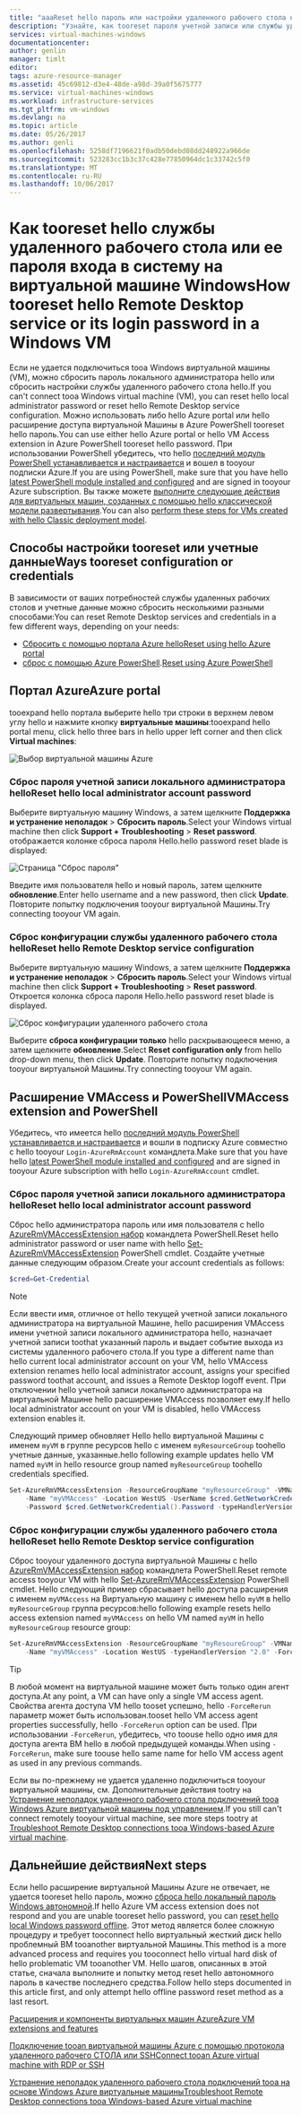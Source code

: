 ```yaml
---
title: "aaaReset hello пароль или настройки удаленного рабочего стола на виртуальной Машине Windows | Документы Microsoft"
description: "Узнайте, как tooreset пароля учетной записи или службы удаленного рабочего стола на виртуальной Машине Windows с помощью hello портал Azure или Azure PowerShell."
services: virtual-machines-windows
documentationcenter: 
author: genlin
manager: timlt
editor: 
tags: azure-resource-manager
ms.assetid: 45c69812-d3e4-48de-a98d-39a0f5675777
ms.service: virtual-machines-windows
ms.workload: infrastructure-services
ms.tgt_pltfrm: vm-windows
ms.devlang: na
ms.topic: article
ms.date: 05/26/2017
ms.author: genli
ms.openlocfilehash: 5258df7196621f0adb50debd08dd248922a966de
ms.sourcegitcommit: 523283cc1b3c37c428e77850964dc1c33742c5f0
ms.translationtype: MT
ms.contentlocale: ru-RU
ms.lasthandoff: 10/06/2017
---
```

# <a name="how-tooreset-hello-remote-desktop-service-or-its-login-password-in-a-windows-vm"></a><span data-ttu-id="d21a0-103">Как tooreset hello службы удаленного рабочего стола или ее пароля входа в систему на виртуальной машине Windows</span><span class="sxs-lookup"><span data-stu-id="d21a0-103">How tooreset hello Remote Desktop service or its login password in a Windows VM</span></span>
<span data-ttu-id="d21a0-104">Если не удается подключиться tooa Windows виртуальной машины (VM), можно сбросить пароль локального администратора hello или сбросить настройки службы удаленного рабочего стола hello.</span><span class="sxs-lookup"><span data-stu-id="d21a0-104">If you can't connect tooa Windows virtual machine (VM), you can reset hello local administrator password or reset hello Remote Desktop service configuration.</span></span> <span data-ttu-id="d21a0-105">Можно использовать либо hello Azure portal или hello расширение доступа виртуальной Машины в Azure PowerShell tooreset hello пароль.</span><span class="sxs-lookup"><span data-stu-id="d21a0-105">You can use either hello Azure portal or hello VM Access extension in Azure PowerShell tooreset hello password.</span></span> <span data-ttu-id="d21a0-106">При использовании PowerShell убедитесь, что hello [последний модуль PowerShell устанавливается и настраивается](/powershell/azure/overview) и вошел в tooyour подписки Azure.</span><span class="sxs-lookup"><span data-stu-id="d21a0-106">If you are using PowerShell, make sure that you have hello [latest PowerShell module installed and configured](/powershell/azure/overview) and are signed in tooyour Azure subscription.</span></span> <span data-ttu-id="d21a0-107">Вы также можете [выполните следующие действия для виртуальных машин, созданных с помощью hello классической модели развертывания](reset-rdp.md).</span><span class="sxs-lookup"><span data-stu-id="d21a0-107">You can also [perform these steps for VMs created with hello Classic deployment model](reset-rdp.md).</span></span>

## <a name="ways-tooreset-configuration-or-credentials"></a><span data-ttu-id="d21a0-108">Способы настройки tooreset или учетные данные</span><span class="sxs-lookup"><span data-stu-id="d21a0-108">Ways tooreset configuration or credentials</span></span>
<span data-ttu-id="d21a0-109">В зависимости от ваших потребностей службы удаленных рабочих столов и учетные данные можно сбросить несколькими разными способами:</span><span class="sxs-lookup"><span data-stu-id="d21a0-109">You can reset Remote Desktop services and credentials in a few different ways, depending on your needs:</span></span>

- [<span data-ttu-id="d21a0-110">Сбросить с помощью портала Azure hello</span><span class="sxs-lookup"><span data-stu-id="d21a0-110">Reset using hello Azure portal</span></span>](#azure-portal)
- <span data-ttu-id="d21a0-111">[сброс с помощью Azure PowerShell](#vmaccess-extension-and-powershell).</span><span class="sxs-lookup"><span data-stu-id="d21a0-111">[Reset using Azure PowerShell](#vmaccess-extension-and-powershell)</span></span>

## <a name="azure-portal"></a><span data-ttu-id="d21a0-112">Портал Azure</span><span class="sxs-lookup"><span data-stu-id="d21a0-112">Azure portal</span></span>
<span data-ttu-id="d21a0-113">tooexpand hello портала выберите hello три строки в верхнем левом углу hello и нажмите кнопку **виртуальные машины**:</span><span class="sxs-lookup"><span data-stu-id="d21a0-113">tooexpand hello portal menu, click hello three bars in hello upper left corner and then click **Virtual machines**:</span></span>

![Выбор виртуальной машины Azure](./media/reset-rdp/Portal-Select-VM.png)

### <a name="reset-hello-local-administrator-account-password"></a><span data-ttu-id="d21a0-115">**Сброс пароля учетной записи локального администратора hello**</span><span class="sxs-lookup"><span data-stu-id="d21a0-115">**Reset hello local administrator account password**</span></span>

<span data-ttu-id="d21a0-116">Выберите виртуальную машину Windows, а затем щелкните **Поддержка и устранение неполадок** > **Сбросить пароль**.</span><span class="sxs-lookup"><span data-stu-id="d21a0-116">Select your Windows virtual machine then click **Support + Troubleshooting** > **Reset password**.</span></span> <span data-ttu-id="d21a0-117">отображается колонке сброса пароля Hello.</span><span class="sxs-lookup"><span data-stu-id="d21a0-117">hello password reset blade is displayed:</span></span>

![Страница "Сброс пароля"](./media/reset-rdp/Portal-RM-PW-Reset-Windows.png)

<span data-ttu-id="d21a0-119">Введите имя пользователя hello и новый пароль, затем щелкните **обновление**.</span><span class="sxs-lookup"><span data-stu-id="d21a0-119">Enter hello username and a new password, then click **Update**.</span></span> <span data-ttu-id="d21a0-120">Повторите попытку подключения tooyour виртуальной Машины.</span><span class="sxs-lookup"><span data-stu-id="d21a0-120">Try connecting tooyour VM again.</span></span>

### <a name="reset-hello-remote-desktop-service-configuration"></a><span data-ttu-id="d21a0-121">**Сброс конфигурации службы удаленного рабочего стола hello**</span><span class="sxs-lookup"><span data-stu-id="d21a0-121">**Reset hello Remote Desktop service configuration**</span></span>

<span data-ttu-id="d21a0-122">Выберите виртуальную машину Windows, а затем щелкните **Поддержка и устранение неполадок** > **Сбросить пароль**.</span><span class="sxs-lookup"><span data-stu-id="d21a0-122">Select your Windows virtual machine then click **Support + Troubleshooting** > **Reset password**.</span></span> <span data-ttu-id="d21a0-123">Откроется колонка сброса пароля Hello.</span><span class="sxs-lookup"><span data-stu-id="d21a0-123">hello password reset blade is displayed.</span></span> 

![Сброс конфигурации удаленного рабочего стола](./media/reset-rdp/Portal-RM-RDP-Reset.png)

<span data-ttu-id="d21a0-125">Выберите **сброса конфигурации только** hello раскрывающееся меню, а затем щелкните **обновление**.</span><span class="sxs-lookup"><span data-stu-id="d21a0-125">Select **Reset configuration only** from hello drop-down menu, then click **Update**.</span></span> <span data-ttu-id="d21a0-126">Повторите попытку подключения tooyour виртуальной Машины.</span><span class="sxs-lookup"><span data-stu-id="d21a0-126">Try connecting tooyour VM again.</span></span>


## <a name="vmaccess-extension-and-powershell"></a><span data-ttu-id="d21a0-127">Расширение VMAccess и PowerShell</span><span class="sxs-lookup"><span data-stu-id="d21a0-127">VMAccess extension and PowerShell</span></span>
<span data-ttu-id="d21a0-128">Убедитесь, что имеется hello [последний модуль PowerShell устанавливается и настраивается](/powershell/azure/overview) и вошли в подписку Azure совместно с hello tooyour `Login-AzureRmAccount` командлета.</span><span class="sxs-lookup"><span data-stu-id="d21a0-128">Make sure that you have hello [latest PowerShell module installed and configured](/powershell/azure/overview) and are signed in tooyour Azure subscription with hello `Login-AzureRmAccount` cmdlet.</span></span>

### <a name="reset-hello-local-administrator-account-password"></a><span data-ttu-id="d21a0-129">**Сброс пароля учетной записи локального администратора hello**</span><span class="sxs-lookup"><span data-stu-id="d21a0-129">**Reset hello local administrator account password**</span></span>
<span data-ttu-id="d21a0-130">Сброс hello администратора пароль или имя пользователя с hello [AzureRmVMAccessExtension набор](/powershell/module/azurerm.compute/set-azurermvmaccessextension) командлета PowerShell.</span><span class="sxs-lookup"><span data-stu-id="d21a0-130">Reset hello administrator password or user name with hello [Set-AzureRmVMAccessExtension](/powershell/module/azurerm.compute/set-azurermvmaccessextension) PowerShell cmdlet.</span></span> <span data-ttu-id="d21a0-131">Создайте учетные данные следующим образом.</span><span class="sxs-lookup"><span data-stu-id="d21a0-131">Create your account credentials as follows:</span></span>

```powershell
$cred=Get-Credential
```

> [!NOTE] 
> <span data-ttu-id="d21a0-132">Если ввести имя, отличное от hello текущей учетной записи локального администратора на виртуальной Машине, hello расширения VMAccess имени учетной записи локального администратора hello, назначает учетной записи toothat указанный пароль и выдает событие выхода из системы удаленного рабочего стола.</span><span class="sxs-lookup"><span data-stu-id="d21a0-132">If you type a different name than hello current local administrator account on your VM, hello VMAccess extension renames hello local administrator account, assigns your specified password toothat account, and issues a Remote Desktop logoff event.</span></span> <span data-ttu-id="d21a0-133">При отключении hello учетной записи локального администратора на виртуальной Машине hello расширение VMAccess позволяет ему.</span><span class="sxs-lookup"><span data-stu-id="d21a0-133">If hello local administrator account on your VM is disabled, hello VMAccess extension enables it.</span></span>

<span data-ttu-id="d21a0-134">Следующий пример обновляет Hello hello виртуальной Машины с именем `myVM` в группе ресурсов hello с именем `myResourceGroup` toohello учетные данные, указанные.</span><span class="sxs-lookup"><span data-stu-id="d21a0-134">hello following example updates hello VM named `myVM` in hello resource group named `myResourceGroup` toohello credentials specified.</span></span>

```powershell
Set-AzureRmVMAccessExtension -ResourceGroupName "myResourceGroup" -VMName "myVM" `
    -Name "myVMAccess" -Location WestUS -UserName $cred.GetNetworkCredential().Username `
    -Password $cred.GetNetworkCredential().Password -typeHandlerVersion "2.0"
```

### <a name="reset-hello-remote-desktop-service-configuration"></a><span data-ttu-id="d21a0-135">**Сброс конфигурации службы удаленного рабочего стола hello**</span><span class="sxs-lookup"><span data-stu-id="d21a0-135">**Reset hello Remote Desktop service configuration**</span></span>
<span data-ttu-id="d21a0-136">Сброс tooyour удаленного доступа виртуальной Машины с hello [AzureRmVMAccessExtension набор](/powershell/module/azurerm.compute/set-azurermvmaccessextension) командлета PowerShell.</span><span class="sxs-lookup"><span data-stu-id="d21a0-136">Reset remote access tooyour VM with hello [Set-AzureRmVMAccessExtension](/powershell/module/azurerm.compute/set-azurermvmaccessextension) PowerShell cmdlet.</span></span> <span data-ttu-id="d21a0-137">Hello следующий пример сбрасывает hello доступа расширения с именем `myVMAccess` на Виртуальную машину с именем hello `myVM` в hello `myResourceGroup` группа ресурсов:</span><span class="sxs-lookup"><span data-stu-id="d21a0-137">hello following example resets hello access extension named `myVMAccess` on hello VM named `myVM` in hello `myResourceGroup` resource group:</span></span>

```powershell
Set-AzureRmVMAccessExtension -ResourceGroupName "myResoureGroup" -VMName "myVM" `
    -Name "myVMAccess" -Location WestUS -typeHandlerVersion "2.0" -ForceRerun
```

> [!TIP]
> <span data-ttu-id="d21a0-138">В любой момент на виртуальной машине может быть только один агент доступа.</span><span class="sxs-lookup"><span data-stu-id="d21a0-138">At any point, a VM can have only a single VM access agent.</span></span> <span data-ttu-id="d21a0-139">Свойства агента доступа VM hello tooset успешно, hello `-ForceRerun` параметр может быть использован.</span><span class="sxs-lookup"><span data-stu-id="d21a0-139">tooset hello VM access agent properties successfully, hello `-ForceRerun` option can be used.</span></span> <span data-ttu-id="d21a0-140">При использовании `-ForceRerun`, убедитесь, что toouse hello одно имя для доступа агента ВМ hello в любой предыдущей команды.</span><span class="sxs-lookup"><span data-stu-id="d21a0-140">When using `-ForceRerun`, make sure toouse hello same name for hello VM access agent as used in any previous commands.</span></span>

<span data-ttu-id="d21a0-141">Если вы по-прежнему не удается удаленно подключиться tooyour виртуальной машины, см. Дополнительные действия tootry на [Устранение неполадок удаленного рабочего стола подключений tooa Windows Azure виртуальной машины под управлением](troubleshoot-rdp-connection.md?toc=%2fazure%2fvirtual-machines%2fwindows%2ftoc.json).</span><span class="sxs-lookup"><span data-stu-id="d21a0-141">If you still can't connect remotely tooyour virtual machine, see more steps tootry at [Troubleshoot Remote Desktop connections tooa Windows-based Azure virtual machine](troubleshoot-rdp-connection.md?toc=%2fazure%2fvirtual-machines%2fwindows%2ftoc.json).</span></span>


## <a name="next-steps"></a><span data-ttu-id="d21a0-142">Дальнейшие действия</span><span class="sxs-lookup"><span data-stu-id="d21a0-142">Next steps</span></span>
<span data-ttu-id="d21a0-143">Если hello расширение виртуальной Машины Azure не отвечает, не удается tooreset hello пароль, можно [сброса hello локальный пароль Windows автономной](reset-local-password-without-agent.md?toc=%2fazure%2fvirtual-machines%2fwindows%2ftoc.json).</span><span class="sxs-lookup"><span data-stu-id="d21a0-143">If hello Azure VM access extension does not respond and you are unable tooreset hello password, you can [reset hello local Windows password offline](reset-local-password-without-agent.md?toc=%2fazure%2fvirtual-machines%2fwindows%2ftoc.json).</span></span> <span data-ttu-id="d21a0-144">Этот метод является более сложную процедуру и требует tooconnect hello виртуальный жесткий диск hello проблемный ВМ tooanother виртуальной Машины.</span><span class="sxs-lookup"><span data-stu-id="d21a0-144">This method is a more advanced process and requires you tooconnect hello virtual hard disk of hello problematic VM tooanother VM.</span></span> <span data-ttu-id="d21a0-145">Hello шагов, описанных в этой статье, сначала выполните и попытку метод reset hello автономного пароль в качестве последнего средства.</span><span class="sxs-lookup"><span data-stu-id="d21a0-145">Follow hello steps documented in this article first, and only attempt hello offline password reset method as a last resort.</span></span>

[<span data-ttu-id="d21a0-146">Расширения и компоненты виртуальных машин Azure</span><span class="sxs-lookup"><span data-stu-id="d21a0-146">Azure VM extensions and features</span></span>](extensions-features.md?toc=%2fazure%2fvirtual-machines%2fwindows%2ftoc.json)

[<span data-ttu-id="d21a0-147">Подключение tooan виртуальной машины Azure с помощью протокола удаленного рабочего СТОЛА или SSH</span><span class="sxs-lookup"><span data-stu-id="d21a0-147">Connect tooan Azure virtual machine with RDP or SSH</span></span>](http://msdn.microsoft.com/library/azure/dn535788.aspx)

[<span data-ttu-id="d21a0-148">Устранение неполадок удаленного рабочего стола подключений tooa на основе Windows Azure виртуальные машины</span><span class="sxs-lookup"><span data-stu-id="d21a0-148">Troubleshoot Remote Desktop connections tooa Windows-based Azure virtual machine</span></span>](troubleshoot-rdp-connection.md?toc=%2fazure%2fvirtual-machines%2fwindows%2ftoc.json)

